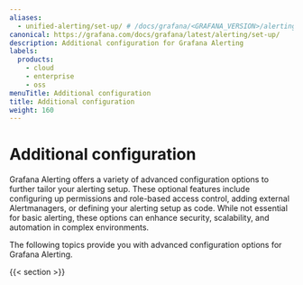 ```yaml
---
aliases:
  - unified-alerting/set-up/ # /docs/grafana/<GRAFANA_VERSION>/alerting/unified-alerting/set-up/
canonical: https://grafana.com/docs/grafana/latest/alerting/set-up/
description: Additional configuration for Grafana Alerting
labels:
  products:
    - cloud
    - enterprise
    - oss
menuTitle: Additional configuration
title: Additional configuration
weight: 160
---
```


# Additional configuration

Grafana Alerting offers a variety of advanced configuration options to further tailor your alerting setup. These optional features include configuring up permissions and role-based access control, adding external Alertmanagers, or defining your alerting setup as code. While not essential for basic alerting, these options can enhance security, scalability, and automation in complex environments.

The following topics provide you with advanced configuration options for Grafana Alerting.

{{< section >}}
